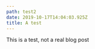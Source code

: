 ```yaml
---
path: test2
date: 2019-10-17T14:04:03.925Z
title: A test
---
```

This is a test, not a real blog post
